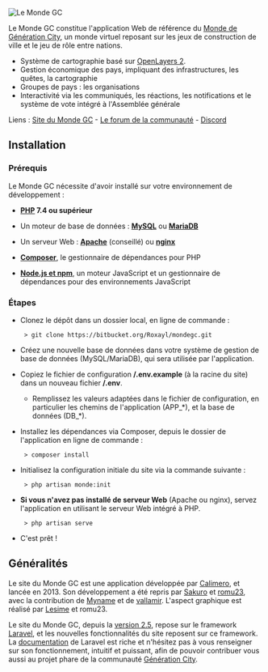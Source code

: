 
![Le Monde GC](https://generation-city.com/monde/assets/img/2019/logo-navbar.png)

Le Monde GC constitue l'application Web de référence du [Monde de Génération City](https://generation-city.com/monde/), un monde virtuel reposant sur les jeux de construction de ville et le jeu de rôle entre nations.

* Système de cartographie basé sur [OpenLayers 2](https://openlayers.org/two/).
* Gestion économique des pays, impliquant des infrastructures, les quêtes, la cartographie
* Groupes de pays : les organisations
* Interactivité via les communiqués, les réactions, les notifications et le système de vote intégré à l'Assemblée générale

Liens : [Site du Monde GC](https://generation-city.com/monde/) - [Le forum de la communauté](https://www.forum-gc.com/) - [Discord](https://discord.gg/4VMfsaU)

## Installation

### Prérequis

Le Monde GC nécessite d'avoir installé sur votre environnement de développement :

* **[PHP](https://www.php.net/) 7.4 ou supérieur**

* Un moteur de base de données : **[MySQL](https://www.mysql.com/fr/)** ou **[MariaDB](https://mariadb.org/)**

* Un serveur Web : **[Apache](https://httpd.apache.org/)** (conseillé) ou **[nginx](https://www.nginx.com/)**

* **[Composer](https://getcomposer.org/)**, le gestionnaire de dépendances pour PHP

* **[Node.js et npm](https://www.npmjs.com/get-npm)**, un moteur JavaScript et un gestionnaire de dépendances pour des environnements JavaScript

### Étapes
* Clonez le dépôt dans un dossier local, en ligne de commande :
    
   ```
    > git clone https://bitbucket.org/Roxayl/mondegc.git
    ```

* Créez une nouvelle base de données dans votre système de gestion de base de données (MySQL/MariaDB), qui sera utilisée par l'application.

* Copiez le fichier de configuration **/.env.example** (à la racine du site) dans un nouveau fichier **/.env**.
    * Remplissez les valeurs adaptées dans le fichier de configuration, en particulier les chemins de l'application (APP_\*), et la base de données (DB_\*).

* Installez les dépendances via Composer, depuis le dossier de l'application en ligne de commande :
    
   ```
    > composer install
    ```

* Initialisez la configuration initiale du site via la commande suivante :
    
   ```
    > php artisan monde:init
    ```

* **Si vous n'avez pas installé de serveur Web** (Apache ou nginx), servez l'application en utilisant le serveur Web intégré à PHP.
    
   ```
    > php artisan serve
    ```

* C'est prêt !

## Généralités

Le site du Monde GC est une application développée par [Calimero](https://www.forum-gc.com/u167), et lancée en 2013. Son développement a été repris par [Sakuro](https://www.forum-gc.com/u615) et [romu23](https://www.forum-gc.com/u81), avec la contribution de [Myname](https://www.forum-gc.com/u2345) et de [vallamir](https://www.forum-gc.com/u319). L'aspect graphique est réalisé par [Lesime](https://www.forum-gc.com/u23) et romu23.

Le site du Monde GC, depuis la [version 2.5](https://bitbucket.org/Roxayl/mondegc/src/release-2.5/), repose sur le framework [Laravel](https://laravel.com/), et les nouvelles fonctionnalités du site reposent sur ce framework. La [documentation](https://laravel.com/docs/8.x) de Laravel est riche et n'hésitez pas à vous renseigner sur son fonctionnement, intuitif et puissant, afin de pouvoir contribuer vous aussi au projet phare de la communauté [Génération City](http://www.forum-gc.com/).